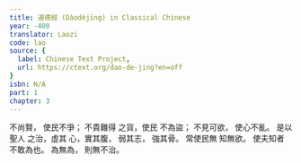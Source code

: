```yaml
---
title: 道德經 (Dàodéjīng) in Classical Chinese
year: -400
translator: Laozi
code: lao
source: {
  label: Chinese Text Project,
  url: https://ctext.org/dao-de-jing?en=off
}
isbn: N/A
part: 1
chapter: 3
---
```

不尚賢，
使民不爭；
不貴難得
之貨，使民
不為盜；
不見可欲，
使心不亂。
是以聖人
之治，虛其
心，實其腹，
弱其志，
強其骨。
常使民無
知無欲。
使夫知者
不敢為也。
為無為，
則無不治。